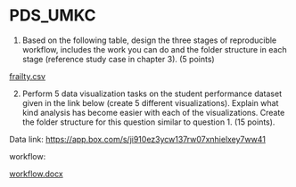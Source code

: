 # PDS_UMKC
1) Based on the following table, design the three stages of reproducible workflow, includes the work you
can do and the folder structure in each stage (reference study case in chapter 3). (5 points)

[frailty.csv](https://github.com/venkat9940/pds-assignment/blob/2605e6674c57c84c7fabe3112e5fe222280165f6/Q1/data_raw/frailty.csv)


2) Perform 5 data visualization tasks on the student performance dataset given in the link below (create
5 different visualizations). Explain what kind analysis has become easier with each of the visualizations.
Create the folder structure for this question similar to question 1. (15 points).


Data link: https://app.box.com/s/ji910ez3ycw137rw07xnhielxey7ww41



workflow:

[workflow.docx](https://github.com/venkat9940/pds-assignment/blob/26a300f90b53ac5e535cc269390153c753c2d7bd/Q1/workflow.docx)
